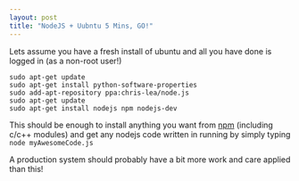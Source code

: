 ```yaml
---
layout: post
title: "NodeJS + Uubntu 5 Mins, GO!"
---
```



Lets assume you have a fresh install of ubuntu and all you have done is logged in (as a non-root user!)

	sudo apt-get update
	sudo apt-get install python-software-properties
	sudo add-apt-repository ppa:chris-lea/node.js
	sudo apt-get update
	sudo apt-get install nodejs npm nodejs-dev

This should be enough to install anything you want from [npm](http://npmjs.org/) (including c/c++ modules) and get any nodejs code written in running by simply typing `node myAwesomeCode.js`

A production system should probably have a bit more work and care applied than this!
